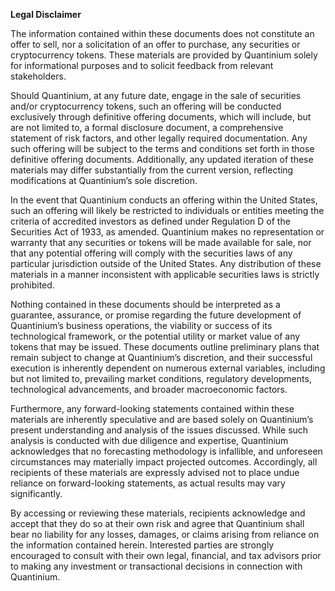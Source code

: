 **Legal Disclaimer**

The information contained within these documents does not constitute an offer to sell, nor a solicitation of an offer to purchase, any securities or cryptocurrency tokens. These materials are provided by Quantinium solely for informational purposes and to solicit feedback from relevant stakeholders.

Should Quantinium, at any future date, engage in the sale of securities and/or cryptocurrency tokens, such an offering will be conducted exclusively through definitive offering documents, which will include, but are not limited to, a formal disclosure document, a comprehensive statement of risk factors, and other legally required documentation. Any such offering will be subject to the terms and conditions set forth in those definitive offering documents. Additionally, any updated iteration of these materials may differ substantially from the current version, reflecting modifications at Quantinium’s sole discretion.

In the event that Quantinium conducts an offering within the United States, such an offering will likely be restricted to individuals or entities meeting the criteria of accredited investors as defined under Regulation D of the Securities Act of 1933, as amended. Quantinium makes no representation or warranty that any securities or tokens will be made available for sale, nor that any potential offering will comply with the securities laws of any particular jurisdiction outside of the United States. Any distribution of these materials in a manner inconsistent with applicable securities laws is strictly prohibited.

Nothing contained in these documents should be interpreted as a guarantee, assurance, or promise regarding the future development of Quantinium’s business operations, the viability or success of its technological framework, or the potential utility or market value of any tokens that may be issued. These documents outline preliminary plans that remain subject to change at Quantinium’s discretion, and their successful execution is inherently dependent on numerous external variables, including but not limited to, prevailing market conditions, regulatory developments, technological advancements, and broader macroeconomic factors.

Furthermore, any forward-looking statements contained within these materials are inherently speculative and are based solely on Quantinium’s present understanding and analysis of the issues discussed. While such analysis is conducted with due diligence and expertise, Quantinium acknowledges that no forecasting methodology is infallible, and unforeseen circumstances may materially impact projected outcomes. Accordingly, all recipients of these materials are expressly advised not to place undue reliance on forward-looking statements, as actual results may vary significantly.

By accessing or reviewing these materials, recipients acknowledge and accept that they do so at their own risk and agree that Quantinium shall bear no liability for any losses, damages, or claims arising from reliance on the information contained herein. Interested parties are strongly encouraged to consult with their own legal, financial, and tax advisors prior to making any investment or transactional decisions in connection with Quantinium.
